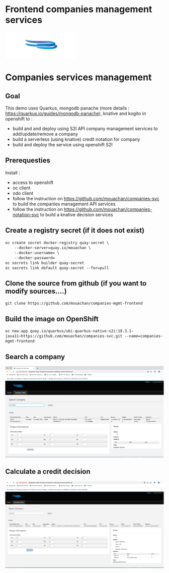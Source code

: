 
# Frontend companies management services


![Ouachani Logo](/img/logo.png) 

# Companies services management

## Goal

This demo uses Quarkus, mongodb panache (more details : https://quarkus.io/guides/mongodb-panache), knative and kogito in openshift to :
- build and and deploy using S2I API company management services to add/update/remove a company
- build a serverless (using knative) credit notation for company 
- build and deploy the service using openshift S2I 

## Prerequesties 
Install :
- access to openshift
- oc client
- odo client
- follow the instruction on https://github.com/mouachan/companies-svc to build the companies management API services
- follow the instruction on https://github.com/mouachan/companies-notation-svc to build a knative decision services

## Create a registry secret (if it does not exist)

```
oc create secret docker-registry quay-secret \
    --docker-server=quay.io/mouachan \
    --docker-username= \
    --docker-password=
oc secrets link builder quay-secret
oc secrets link default quay-secret --for=pull
```

## Clone the source from github (if you want to modify sources....)
```
git clone https://github.com/mouachan/companies-mgmt-frontend

```

## Build the image on OpenShift

```
oc new-app quay.io/quarkus/ubi-quarkus-native-s2i:19.3.1-java11~https://github.com/mouachan/companies-svc.git --name=companies-mgmt-frontend 

```

## Search a company

![Search company](/img/search-company.png) 

## Calculate a credit decision

![Calculate a credit decision (note)](/img/notation.png) 

